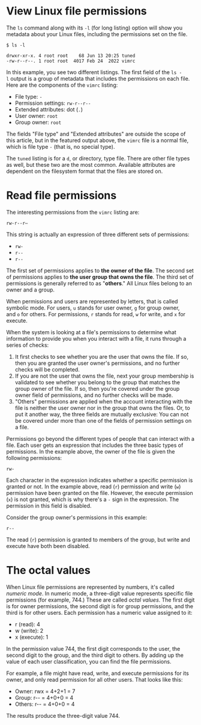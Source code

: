 # View Linux file permissions

The `ls` command along with its `-l` (for long listing) option will show you metadata about your Linux files, including the permissions set on the file.

```
$ ls -l

drwxr-xr-x. 4 root root    68 Jun 13 20:25 tuned
-rw-r--r--. 1 root root  4017 Feb 24  2022 vimrc
```

In this example, you see two different listings. The first field of the `ls -l` output is a group of metadata that includes the permissions on each file. Here are the components of the `vimrc` listing:

- File type: `-`
- Permission settings: `rw-r--r--`
- Extended attributes: dot (`.`)
- User owner: `root`
- Group owner: `root`

The fields "File type" and "Extended attributes" are outside the scope of this article, but in the featured output above, the `vimrc` file is a normal file, which is file type `-` (that is, no special type).

The `tuned` listing is for a `d`, or directory, type file. There are other file types as well, but these two are the most common. Available attributes are dependent on the filesystem format that the files are stored on. 

# Read file permissions

The interesting permissions from the `vimrc` listing are:

```
rw-r--r–
```

This string is actually an expression of three different sets of permissions:

- `rw-`
- `r--`
- `r--`

The first set of permissions applies to **the owner of the file**. The second set of permissions applies to **the user group that owns the file**. The third set of permissions is generally referred to as "**others**." All Linux files belong to an owner and a group.

When permissions and users are represented by letters, that is called symbolic mode. For users, `u` stands for user owner, `g` for group owner, and `o` for others. For permissions, `r` stands for read, `w` for write, and `x` for execute.

When the system is looking at a file's permissions to determine what information to provide you when you interact with a file, it runs through a series of checks:

1. It first checks to see whether you are the user that owns the file. If so, then you are granted the user owner's permissions, and no further checks will be completed.
2. If you are not the user that owns the file, next your group membership is validated to see whether you belong to the group that matches the group owner of the file. If so, then you're covered under the group owner field of permissions, and no further checks will be made.
3. "Others" permissions are applied when the account interacting with the file is neither the user owner nor in the group that owns the files. Or, to put it another way, the three fields are mutually exclusive: You can not be covered under more than one of the fields of permission settings on a file.

Permissions go beyond the different types of people that can interact with a file. Each user gets an expression that includes the three basic types of permissions. In the example above, the owner of the file is given the following permissions:

```
rw-
```

Each character in the expression indicates whether a specific permission is granted or not. In the example above, read (`r`) permission and write (`w`) permission have been granted on the file. However, the execute permission (`x`) is not granted, which is why there's a `-` sign in the expression. The permission in this field is disabled.

Consider the group owner's permissions in this example:

```
r--
```

The read (`r`) permission is granted to members of the group, but write and execute have both been disabled.

# The octal values
When Linux file permissions are represented by numbers, it's called *numeric mode*. In numeric mode, a three-digit value represents specific file permissions (for example, 744.) These are called *octal values*. The first digit is for owner permissions, the second digit is for group permissions, and the third is for other users. Each permission has a numeric value assigned to it:

- r (read): 4
- w (write): 2
- x (execute): 1

In the permission value 744, the first digit corresponds to the user, the second digit to the group, and the third digit to others. By adding up the value of each user classification, you can find the file permissions.

For example, a file might have read, write, and execute permissions for its owner, and only read permission for all other users. That looks like this:

- Owner: rwx = 4+2+1 = 7
- Group: r-- = 4+0+0 = 4
- Others: r-- = 4+0+0 = 4

The results produce the three-digit value 744.